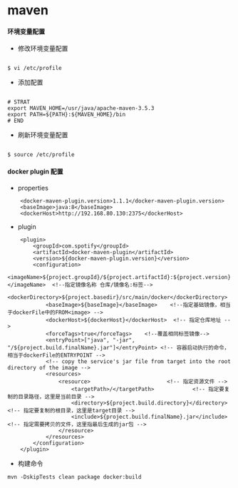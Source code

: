 # maven

#### 环境变量配置
* 修改环境变量配置  
<pre><code>
$ vi /etc/profile
</code></pre>

* 添加配置  
<pre><code>
# STRAT
export MAVEN_HOME=/usr/java/apache-maven-3.5.3
export PATH=${PATH}:${MAVEN_HOME}/bin
# END
</code></pre>

* 刷新环境变量配置  
<pre><code>
$ source /etc/profile
</code></pre>

#### docker plugin 配置
* properties
```
    <docker-maven-plugin.version>1.1.1</docker-maven-plugin.version>
    <baseImage>java:8</baseImage>
    <dockerHost>http://192.168.80.130:2375</dockerHost>
```

* plugin
```
    <plugin>
        <groupId>com.spotify</groupId>
        <artifactId>docker-maven-plugin</artifactId>
        <version>${docker-maven-plugin.version}</version>
        <configuration>
            <imageName>${project.groupId}/${project.artifactId}:${project.version}</imageName>  <!--指定镜像名称 仓库/镜像名:标签-->
            <dockerDirectory>${project.basedir}/src/main/docker</dockerDirectory>
            <baseImage>${baseImage}</baseImage>    <!--指定基础镜像，相当于dockerFile中的FROM<image> -->
            <dockerHost>${dockerHost}</dockerHost>  <!-- 指定仓库地址 -->
            <forceTags>true</forceTags>    <!--覆盖相同标签镜像-->
            <entryPoint>["java", "-jar", "/${project.build.finalName}.jar"]</entryPoint> <!-- 容器启动执行的命令，相当于dockerFile的ENTRYPOINT -->
            <!-- copy the service's jar file from target into the root directory of the image -->
            <resources>
                <resource>                        <!-- 指定资源文件 -->
                    <targetPath>/</targetPath>            <!-- 指定要复制的目录路径，这里是当前目录 -->
                    <directory>${project.build.directory}</directory> <!-- 指定要复制的根目录，这里是target目录 -->
                    <include>${project.build.finalName}.jar</include>  <!-- 指定需要拷贝的文件，这里指最后生成的jar包 -->
                </resource>
            </resources>
        </configuration>
    </plugin>
```

* 构建命令
```
mvn -DskipTests clean package docker:build
```
